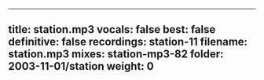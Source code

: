 
---
title: station.mp3
vocals: false
best: false
definitive: false
recordings: station-11
filename: station.mp3
mixes: station-mp3-82
folder: 2003-11-01/station
weight: 0
---
